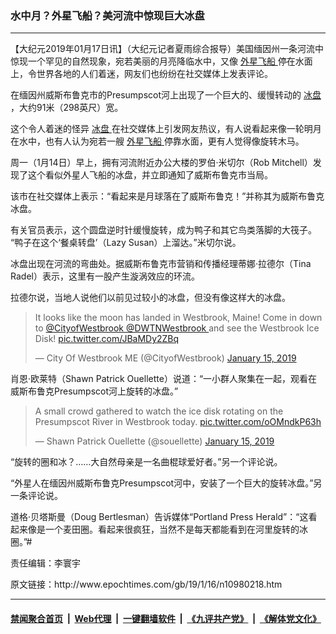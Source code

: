 ### 水中月？外星飞船？美河流中惊现巨大冰盘
------------------------

<p>
 【大纪元2019年01月17日讯】（大纪元记者夏雨综合报导）美国缅因州一条河流中惊现一个罕见的自然现象，宛若美丽的月亮降临水中，又像
 <a href="http://www.epochtimes.com/gb/tag/%E5%A4%96%E6%98%9F%E9%A3%9E%E8%88%B9.html">
  外星飞船
 </a>
 停在水面上，令世界各地的人们着迷，网友们也纷纷在社交媒体上发表评论。
</p>
<p>
 在缅因州威斯布鲁克市的Presumpscot河上出现了一个巨大的、缓慢转动的
 <a href="http://www.epochtimes.com/gb/tag/%E5%86%B0%E7%9B%98.html">
  冰盘
 </a>
 ，大约91米（298英尺）宽。
</p>
<p>
 这个令人着迷的怪异
 <a href="http://www.epochtimes.com/gb/tag/%E5%86%B0%E7%9B%98.html">
  冰盘
 </a>
 在社交媒体上引发网友热议，有人说看起来像一轮明月在水中，也有人认为宛若一艘
 <a href="http://www.epochtimes.com/gb/tag/%E5%A4%96%E6%98%9F%E9%A3%9E%E8%88%B9.html">
  外星飞船
 </a>
 停靠水面，更有人觉得像旋转木马。
</p>
<p>
 周一（1月14日）早上，拥有河流附近办公大楼的罗伯·米切尔（Rob Mitchell）发现了这个看似外星人飞船的冰盘，并立即通知了威斯布鲁克市当局。
</p>
<p>
 该市在社交媒体上表示：“看起来是月球落在了威斯布鲁克！”并称其为威斯布鲁克冰盘。
</p>
<p>
 有关官员表示，这个圆盘逆时针缓慢旋转，成为鸭子和其它鸟类落脚的大筏子。 “鸭子在这个‘餐桌转盘’（Lazy Susan）上溜达。”米切尔说。
</p>
<p>
 冰盘出现在河流的弯曲处。据威斯布鲁克市营销和传播经理蒂娜·拉德尔（Tina Radel）表示，这里有一股产生漩涡效应的环流。
</p>
<p>
 拉德尔说，当地人说他们以前见过较小的冰盘，但没有像这样大的冰盘。
</p>
<p>
</p>
<blockquote class="twitter-tweet" data-lang="en">
 <p dir="ltr" lang="en">
  It looks like the moon has landed in Westbrook, Maine! Come in down to
  <a href="https://twitter.com/CityofWestbrook?ref_src=twsrc%5Etfw">
   @CityofWestbrook
  </a>
  <a href="https://twitter.com/DWTNWestbrook?ref_src=twsrc%5Etfw">
   @DWTNWestbrook
  </a>
  and see the Westbrook Ice Disk!
  <a href="https://t.co/JBaMDy2ZBq">
   pic.twitter.com/JBaMDy2ZBq
  </a>
 </p>
 <p>
  — City Of Westbrook ME (@CityofWestbrook)
  <a href="https://twitter.com/CityofWestbrook/status/1085154291869011968?ref_src=twsrc%5Etfw">
   January 15, 2019
  </a>
 </p>
</blockquote>
<p>
 <p>
 </p>
 <p>
  肖恩·欧莱特（Shawn Patrick Ouellette）说道：“一小群人聚集在一起，观看在威斯布鲁克Presumpscot河上旋转的冰盘。”
 </p>
</p>
<p>
</p>
<blockquote class="twitter-tweet" data-lang="en">
 <p dir="ltr" lang="en">
  A small crowd gathered to watch the ice disk rotating on the Presumpscot River in Westbrook today.
  <a href="https://t.co/oOMndkP63h">
   pic.twitter.com/oOMndkP63h
  </a>
 </p>
 <p>
  — Shawn Patrick Ouellette (@souellette)
  <a href="https://twitter.com/souellette/status/1085264853932093444?ref_src=twsrc%5Etfw">
   January 15, 2019
  </a>
 </p>
</blockquote>
<p>
 <p>
 </p>
 <p>
  “旋转的圈和冰？……大自然母亲是一名曲棍球爱好者。”另一个评论说。
 </p>
 <p>
  “外星人在缅因州威斯布鲁克Presumpscot河中，安装了一个巨大的旋转冰盘。”另一条评论说。
 </p>
 <p>
  道格·贝塔斯曼（Doug Bertlesman）告诉媒体“Portland Press Herald”：“这看起来像是一个麦田圈。看起来很疯狂，当然不是每天都能看到在河里旋转的冰圈。”#
 </p>
 <div class="video_fit_container">
 </div>
 <p>
  责任编辑：李寰宇
 </p>
</p>
原文链接：http://www.epochtimes.com/gb/19/1/16/n10980218.htm


------------------------
#### [禁闻聚合首页](https://github.com/gfw-breaker/banned-news/blob/master/README.md) &nbsp;|&nbsp; [Web代理](https://github.com/gfw-breaker/open-proxy/blob/master/README.md) &nbsp;|&nbsp; [一键翻墙软件](https://github.com/gfw-breaker/nogfw/blob/master/README.md) &nbsp;|&nbsp; [《九评共产党》](https://github.com/gfw-breaker/9ping.md/blob/master/README.md#九评之一评共产党是什么) &nbsp;|&nbsp; [《解体党文化》](https://github.com/gfw-breaker/jtdwh.md/blob/master/README.md#绪论)